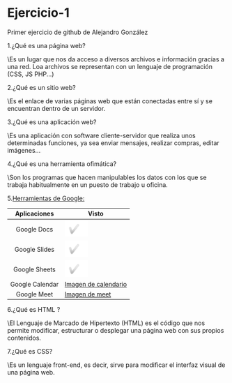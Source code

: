 # Ejercicio-1
Primer ejercicio de github de Alejandro González

1.¿Qué es una página web?

\\Es un lugar que nos da acceso a diversos archivos e información gracias a una red. Loa archivos se representan con un lenguaje de programación (CSS,
JS PHP...)

2.¿Qué es un sitio web?

\\Es el enlace de varias páginas web que están conectadas entre sí y se 
encuentran dentro de un servidor.

3.¿Qué es una aplicación web?

\\Es una aplicación con software cliente-servidor que realiza unos determinadas funciones, ya sea enviar mensajes, realizar compras, editar imágenes...

4.¿Qué es una herramienta ofimática?

\\Son los programas que hacen manipulables los datos con los que se trabaja habitualmente en un puesto de trabajo u oficina.

5.[Herramientas de Google:](https://www.google.com/intl/es-419/chrome/browser-tools/ "Enlace a la explicación")

|Aplicaciones|Visto|
|:-----------------------:|------|
|Google Docs|![Imagen que indica visto](https://github.com/alejandr2004/Ejercicio-1/blob/main/b.PNG "TICK")|
|Google Slides|![Imagen que indica visto](https://github.com/alejandr2004/Ejercicio-1/blob/main/b.PNG "TICK")|
|Google Sheets|![Imagen que indica visto](https://github.com/alejandr2004/Ejercicio-1/blob/main/b.PNG "TICK")|
|Google Calendar|[Imagen de calendario](https://github.com/alejandr2004/Ejercicio-1/blob/main/b.PNG "TICK")|
|Google Meet|[Imagen de meet](https://github.com/alejandr2004/Ejercicio-1/blob/main/b.PNG "TICK")





6.¿Qué es HTML ?

\\El Lenguaje de Marcado de Hipertexto (HTML) es el código que nos permite modificar, estructurar o desplegar una página web con sus propios contenidos.

<!DOCTYPE html>
<html lang="en">
<head>
    <meta charset="UTF-8">
    <meta http-equiv="X-UA-Compatible" content="IE=edge">
    <meta name="viewport" content="width=device-width, initial-scale=1.0">
    <title>Document</title>
</head>    
<body>

</body>
</html>










7.¿Qué es CSS?

\\Es un lenguaje front-end, es decir, sirve para modificar el interfaz visual de una página web.


